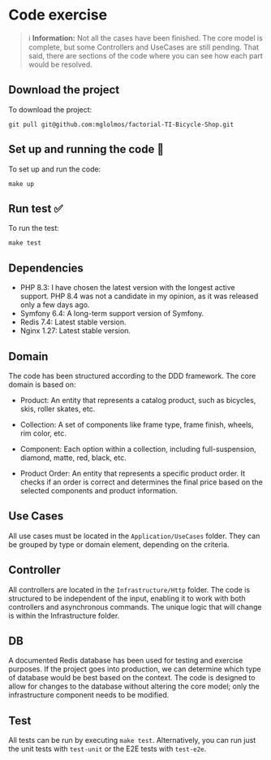 # Code exercise

> ℹ️ **Information:** Not all the cases have been finished. The core model is complete, but some Controllers and UseCases are still pending. That said, there are sections of the code where you can see how each part would be resolved.

## Download the project
To download the project:
```
git pull git@github.com:mglolmos/factorial-TI-Bicycle-Shop.git
```

## Set up and running the code 🚀

To set up and run the code:
```
make up
```

## Run test ✅
To run the test:
```
make test
```

## Dependencies
* PHP 8.3: I have chosen the latest version with the longest active support. PHP 8.4 was not a candidate in my opinion, as it was released only a few days ago. 
* Symfony 6.4: A long-term support version of Symfony.
* Redis 7.4: Latest stable version.
* Nginx 1.27: Latest stable version.

## Domain
The code has been structured according to the DDD framework. The core domain is based on:
* Product: An entity that represents a catalog product, such as bicycles, skis, roller skates, etc.
* Collection: A set of components like frame type, frame finish, wheels, rim color, etc.
* Component: Each option within a collection, including full-suspension, diamond, matte, red, black, etc.

* Product Order: An entity that represents a specific product order. It checks if an order is correct and determines the final price based on the selected components and product information.

## Use Cases
All use cases must be located in the `Application/UseCases` folder. They can be grouped by type or domain element, depending on the criteria.

## Controller
All controllers are located in the `Infrastructure/Http` folder. The code is structured to be independent of the input, enabling it to work with both controllers and asynchronous commands. The unique logic that will change is within the Infrastructure folder.

## DB
A documented Redis database has been used for testing and exercise purposes. If the project goes into production, we can determine which type of database would be best based on the context. The code is designed to allow for changes to the database without altering the core model; only the infrastructure component needs to be modified.

## Test
All tests can be run by executing `make test`. Alternatively, you can run just the unit tests with `test-unit` or the E2E tests with `test-e2e`.

